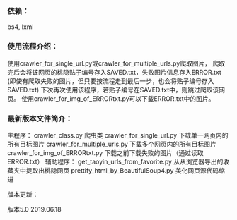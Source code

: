 ### 依赖：

bs4, lxml

### 使用流程介绍：

使用crawler_for_single_url.py或crawler_for_multiple_urls.py爬取图片，
爬取完后会将该网页的桃隐贴子编号存入SAVED.txt，失败图片信息存入ERROR.txt
(即使有爬取失败的图片，但只要按流程走到最后一步，也会将贴子编号存入SAVED.txt)
下次再次使用该程序，若贴子编号在SAVED.txt中，则跳过爬取该网页。
使用crawler_for_img_of_ERRORtxt.py可以下载ERROR.txt中的图片。

### 最新版本文件简介：

主程序：
crawler_class.py                    爬虫类
crawler_for_single_url.py           下载单一网页内的所有目标图片
crawler_for_multiple_urls.py        下载多个网页内的所有目标图片
crawler_for_img_of_ERRORtxt.py      下载之前下载失败的图片（通过读取ERROR.txt）
辅助程序：
get_taoyin_urls_from_favorite.py    从从浏览器导出的收藏夹中提取出桃隐网页
prettify_html_by_BeautifulSoup4.py  美化网页源代码缩进



版本更新：

版本5.0   2019.06.18